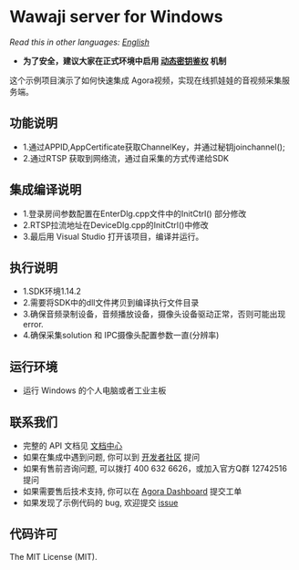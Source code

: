 # Wawaji server for Windows

*Read this in other languages: [English](README.en.md)*

- **为了安全，建议大家在正式环境中启用 [动态密钥鉴权](https://document.agora.io/cn/1.14/instruction/key.html) 机制**

这个示例项目演示了如何快速集成 Agora视频，实现在线抓娃娃的音视频采集服务端。

## 功能说明
- 1.通过APPID,AppCertificate获取ChannelKey，并通过秘钥joinchannel();
- 2.通过RTSP 获取到网络流，通过自采集的方式传递给SDK

## 集成编译说明
- 1.登录房间参数配置在EnterDlg.cpp文件中的InitCtrl() 部分修改
- 2.RTSP拉流地址在DeviceDlg.cpp的InitCtrl()中修改
- 3.最后用 Visual Studio 打开该项目，编译并运行。

## 执行说明
- 1.SDK环境1.14.2
- 2.需要将SDK中的dll文件拷贝到编译执行文件目录
- 3.确保音频录制设备，音频播放设备，摄像头设备驱动正常，否则可能出现error.
- 4.确保采集solution 和 IPC摄像头配置参数一直(分辨率)

## 运行环境
- 运行 Windows 的个人电脑或者工业主板

## 联系我们
- 完整的 API 文档见 [文档中心](https://docs.agora.io/cn/)
- 如果在集成中遇到问题, 你可以到 [开发者社区](https://dev.agora.io/cn/) 提问
- 如果有售前咨询问题, 可以拨打 400 632 6626，或加入官方Q群 12742516 提问
- 如果需要售后技术支持, 你可以在 [Agora Dashboard](https://dashboard.agora.io) 提交工单
- 如果发现了示例代码的 bug, 欢迎提交 [issue](https://github.com/AgoraIO/Wawaji/issues)

## 代码许可
The MIT License (MIT).
